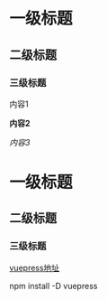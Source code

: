 # 一级标题

## 二级标题

### 三级标题

内容1

**内容2**

*内容3*

# 一级标题

## 二级标题

### 三级标题

[vuepress地址](https://vuepress.vuejs.org/zh/guide/basic-config.html#%E4%B8%BB%E9%A2%98%E9%85%8D%E7%BD%AE)


npm install -D vuepress